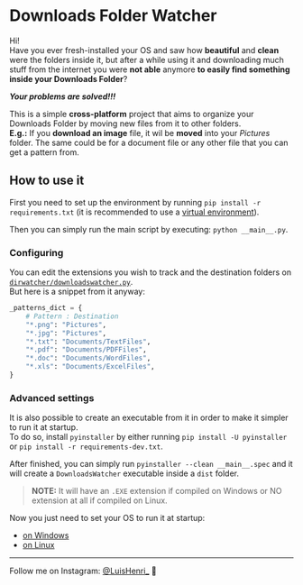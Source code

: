 # Downloads Folder Watcher

Hi!\
Have you ever fresh-installed your OS and saw how **beautiful** and **clean** were the folders inside it, but after a while using it and downloading much stuff from the internet you were **not able** anymore **to easily find something inside your Downloads Folder**?

**_Your problems are solved!!!_**

This is a simple **cross-platform** project that aims to organize your Downloads Folder by moving new files from it to other folders.\
**E.g.:** If you **download an image** file, it wil be **moved** into your _Pictures_ folder. The same could be for a document file or any other file that you can get a pattern from.

## How to use it

First you need to set up the environment by running `pip install -r requirements.txt` (it is recommended to use a [virtual environment](https://docs.python.org/pt-br/3/library/venv.html)).

Then you can simply run the main script by executing: `python __main__.py`.

### Configuring

You can edit the extensions you wish to track and the destination folders on [`dirwatcher/downloadswatcher.py`](dirwatcher/downloadswatcher.py).\
But here is a snippet from it anyway:

```python
_patterns_dict = {
    # Pattern : Destination
    "*.png": "Pictures",
    "*.jpg": "Pictures",
    "*.txt": "Documents/TextFiles",
    "*.pdf": "Documents/PDFFiles",
    "*.doc": "Documents/WordFiles",
    "*.xls": "Documents/ExcelFiles",
}
```

### Advanced settings

It is also possible to create an executable from it in order to make it simpler to run it at startup.\
To do so, install `pyinstaller` by either running `pip install -U pyinstaller` or `pip install -r requirements-dev.txt`.

After finished, you can simply run `pyinstaller --clean __main__.spec` and it will create a `DownloadsWatcher` executable inside a `dist` folder.

> **NOTE:** It will have an `.EXE` extension if compiled on Windows or NO extension at all if compiled on Linux.

Now you just need to set your OS to run it at startup:

- [on Windows](https://www.dell.com/support/kbdoc/pt-br/000124550/how-to-add-app-to-startup-in-windows-10)
- [on Linux](https://askubuntu.com/questions/48321/how-do-i-start-applications-automatically-on-login)

______________________________________________________________________

Follow me on Instagram: [@LuisHenri\_](https://www.instagram.com/LuisHenri_) 🙂
